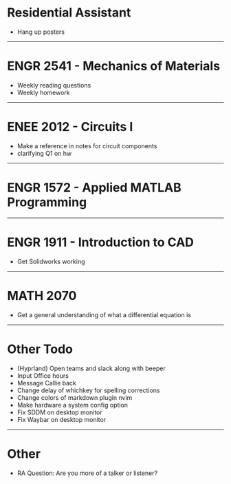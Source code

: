 # Residential Assistant
- Hang up posters

***

# ENGR 2541 - Mechanics of Materials
- Weekly reading questions
- Weekly homework

***

# ENEE 2012 - Circuits I
- Make a reference in notes for circuit components
- clarifying Q1 on hw

***

# ENGR 1572 - Applied MATLAB Programming

***

# ENGR 1911 - Introduction to CAD
- Get Solidworks working

***

# MATH 2070
- Get a general understanding of what a differential equation is

***

# Other Todo
- (Hyprland) Open teams and slack along with beeper
- Input Office hours
- Message Callie back
- Change delay of whichkey for spelling corrections
- Change colors of markdown plugin nvim
- Make hardware a system config option
- Fix SDDM on desktop monitor
- Fix Waybar on desktop monitor

***

# Other
- RA Question: Are you more of a talker or listener?
